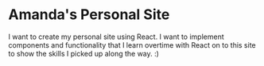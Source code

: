 # Amanda's Personal Site

I want to create my personal site using React. I want to implement components and functionality that I learn overtime with React on to this site to show the skills I picked up along the way. :)
